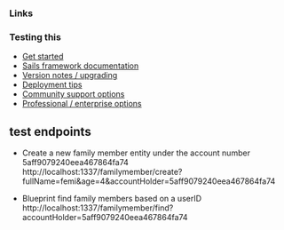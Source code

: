 ### Links

### Testing this

+ [Get started](https://sailsjs.com/get-started)
+ [Sails framework documentation](https://sailsjs.com/documentation)
+ [Version notes / upgrading](https://sailsjs.com/documentation/upgrading)
+ [Deployment tips](https://sailsjs.com/documentation/concepts/deployment)
+ [Community support options](https://sailsjs.com/support)
+ [Professional / enterprise options](https://sailsjs.com/enterprise)

## test endpoints

+ Create a new family member entity under the account number 5aff9079240eea467864fa74
http://localhost:1337/familymember/create?fullName=femi&age=4&accountHolder=5aff9079240eea467864fa74


+ Blueprint find family members based on a userID
http://localhost:1337/familymember/find?accountHolder=5aff9079240eea467864fa74
